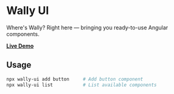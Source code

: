 # Wally UI

Where's Wally? Right here — bringing you ready-to-use Angular components.

**[Live Demo](https://walissoncf.github.io/wally-ui/)**

## Usage
```bash
npx wally-ui add button     # Add button component
npx wally-ui list           # List available components